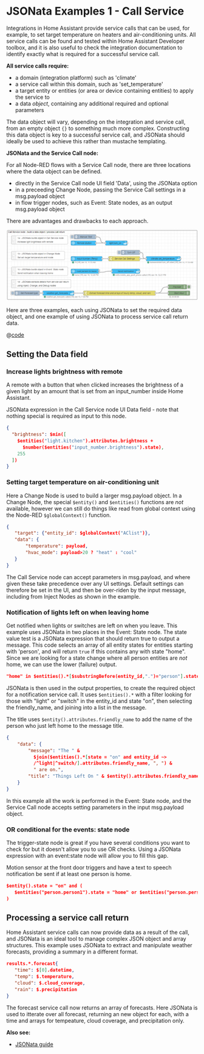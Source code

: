 # JSONata Examples 1 - Call Service

Integrations in Home Assistant provide service calls that can be used, for example, to set target temperature on heaters and air-conditioning units. All service calls can be found and tested within Home Assistant Developer toolbox, and it is also useful to check the integration documentation to identify exactly what is required for a successful service call.

**All service calls require:**

- a domain (integration platform) such as 'climate'
- a service call within this domain, such as 'set_temperature'
- a target entity or entities (or area or device containing entities) to apply the service to
- a data _object_, containing any additional required and optional parameters

The data object will vary, depending on the integration and service call, from an empty object `{}` to something much more complex. Constructing this data object is key to a successful service call, and JSONata should ideally be used to achieve this rather than mustache templating.

**JSONata and the Service Call node:**

For all Node-RED flows with a Service Call node, there are three locations where the data object can be defined.

- directly in the Service Call node UI field 'Data', using the JSONata option
- in a preceeding Change Node, passing the Service Call settings in a msg.payload object
- in flow trigger nodes, such as Event: State nodes, as an output msg.payload object

There are advantages and drawbacks to each approach.

![screenshot](./images/jsonata_1_1.png)

Here are three examples, each using JSONata to set the required data object, and one example of using JSONata to process service call return data.

@[code](@examples/cookbook/jsonata-new/service-call.json)

## Setting the Data field

### Increase lights brightness with remote

A remote with a button that when clicked increases the brightness of a given light by an amount that is set from an input_number inside Home Assistant.

JSONata expression in the Call Service node UI Data field - note that nothing special is required as input to this node.

```json
{
  "brightness": $min([
    $entities("light.kitchen").attributes.brightness +
      $number($entities("input_number.brightness").state),
    255
  ])
}
```

### Setting target temperature on air-conditioning unit

Here a Change Node is used to build a larger msg.payload object. In a Change Node, the special `$entity()` and `$entities()` functions are _not_ available, however we can still do things like read from global context using the Node-RED `$globalContext()` function.

```json
{
   "target": {"entity_id": $globalContext("AClist")},
   "data": {
       "temperature": payload,
       "hvac_mode": payload>20 ? "heat" : "cool"
   }
}
```

The Call Service node can accept parameters in msg.payload, and where given these take precedence over any UI settings. Default settings can therefore be set in the UI, and then be over-riden by the input message, including from Inject Nodes as shown in the example.

### Notification of lights left on when leaving home

Get notified when lights or switches are left on when you leave. This example uses JSONata in two places in the Event: State node. The state value test is a JSONata expression that should return true to output a message. This code selects an array of all entity states for entities starting with 'person', and will return `true` if this contains any with state "home". Since we are looking for a state change where all person entities are _not_ home, we can use the lower (failure) output.

```json
"home" in $entities().*[$substringBefore(entity_id,".")="person"].state
```


JSONata is then used in the output properties, to create the required object for a notification service call. It uses `$entities().*` with a filter looking for those with "light" or "switch" in the entity_id and state "on", then selecting the friendly_name, and joining into a list in the message.

The title uses `$entity().attributes.friendly_name` to add the name of the person who just left home to the message title.

```json
{
    "data": {
        "message": "The " & 
          $join($entities().*[state = "on" and entity_id ~>
          /^light|^switch/].attributes.friendly_name, ", ") &
          " are on.",
        "title": "Things Left On " & $entity().attributes.friendly_name
    }
}
```

In this example all the work is performed in the Event: State node, and the Service Call node accepts setting parameters in the input msg.payload object.

### OR conditional for the events: state node

The trigger-state node is great if you have several conditions you want to check for but it doesn't allow you to use OR checks. Using a JSONata expression with an event:state node will allow you to fill this gap.

Motion sensor at the front door triggers and have a text to speech notification be sent if at least one person is home.




```json
$entity().state = "on" and (
   $entities("person.person1").state = "home" or $entities("person.person2").state = "home"
)
```

## Processing a service call return

Home Assistant service calls can now provide data as a result of the call, and JSONata is an ideal tool to manage complex JSON object and array structures. This example uses JSONata to extract and manipulate weather forecasts, providing a summary in a different format.

```json
results.*.forecast{
   "time": $[0].datetime,
   "temp": $.temperature,
   "cloud": $.cloud_coverage,
   "rain": $.precipitation
}
```
The forecast service call now returns an array of forecasts. Here JSONata is used to itterate over all forecast, returning an new object for each, with a time and arrays for tempeature, cloud coverage, and precipitation only.

**Also see:**

- [JSONata guide](../guide/jsonata.md)
